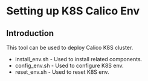 # Setting up K8S Calico Env

## Introduction
This tool can be used to deploy Calico K8S cluster.

- install_env.sh - Used to install related components.
- config_env.sh - Used to configure K8S env.
- reset_env.sh - Used to reset K8S env.